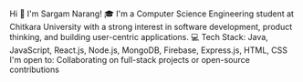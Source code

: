 Hi 👋 I'm Sargam Narang!
🎓 I'm a Computer Science Engineering student at Chitkara University with a strong interest in software development, product thinking, and building user-centric applications.
💻 Tech Stack:
Java, JavaScript, React.js, Node.js, MongoDB, Firebase, Express.js, HTML, CSS
 I'm open to:
Collaborating on full-stack projects or open-source contributions
